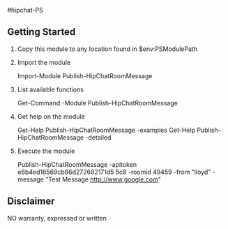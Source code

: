 #hipchat-PS

## Getting Started
1. Copy this module to any location found in $env:PSModulePath
1. Import the module

	Import-Module Publish-HipChatRoomMessage
	
1. List available functions	

	Get-Command -Module Publish-HipChatRoomMessage
	
1. Get help on the module

	Get-Help Publish-HipChatRoomMessage -examples
	Get-Help Publish-HipChatRoomMessage -detailed
	
1. Execute the module

	Publish-HipChatRoomMessage -apitoken e6b4ed16569cb86d272692171d5 5c8 -roomid 49459 -from "lloyd" -message "Test Message http://www.google.com"		

## Disclaimer
NO warranty, expressed or written